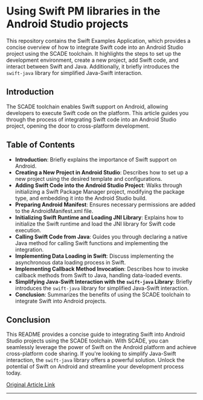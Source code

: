 # Using Swift PM libraries in the Android Studio projects


This repository contains the Swift Examples Application, which provides a concise overview of how to integrate Swift code into an Android Studio project using the SCADE toolchain. It highlights the steps to set up the development environment, create a new project, add Swift code, and interact between Swift and Java. Additionally, it briefly introduces the `swift-java` library for simplified Java-Swift interaction.

## Introduction

The SCADE toolchain enables Swift support on Android, allowing developers to execute Swift code on the platform. This article guides you through the process of integrating Swift code into an Android Studio project, opening the door to cross-platform development.

## Table of Contents

- **Introduction**: Briefly explains the importance of Swift support on Android.
- **Creating a New Project in Android Studio**: Describes how to set up a new project using the desired template and configurations.
- **Adding Swift Code into the Android Studio Project**: Walks through initializing a Swift Package Manager project, modifying the package type, and embedding it into the Android Studio build.
- **Preparing Android Manifest**: Ensures necessary permissions are added to the AndroidManifest.xml file.
- **Initializing Swift Runtime and Loading JNI Library**: Explains how to initialize the Swift runtime and load the JNI library for Swift code execution.
- **Calling Swift Code from Java**: Guides you through declaring a native Java method for calling Swift functions and implementing the integration.
- **Implementing Data Loading in Swift**: Discuss implementing the asynchronous data loading process in Swift.
- **Implementing Callback Method Invocation**: Describes how to invoke callback methods from Swift to Java, handling data-loaded events.
- **Simplifying Java-Swift Interaction with the `swift-java` Library**: Briefly introduces the `swift-java` library for simplified Java-Swift interaction.
- **Conclusion**: Summarizes the benefits of using the SCADE toolchain to integrate Swift into Android projects.

## Conclusion

This README provides a concise guide to integrating Swift into Android Studio projects using the SCADE toolchain. With SCADE, you can seamlessly leverage the power of Swift on the Android platform and achieve cross-platform code sharing. If you're looking to simplify Java-Swift interaction, the `swift-java` library offers a powerful solution. Unlock the potential of Swift on Android and streamline your development process today.

[Original Article Link](https://medium.com/@SCADE/using-swift-pm-libraries-in-the-android-studio-projects-7cef47c300bf)

---

